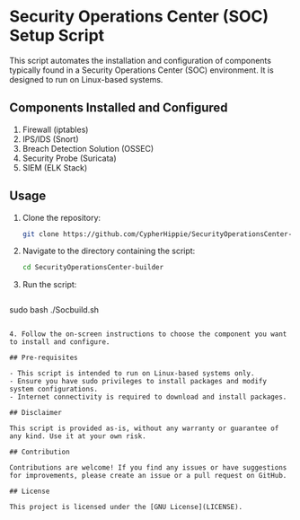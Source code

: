 # Security Operations Center (SOC) Setup Script

This script automates the installation and configuration of components typically found in a Security Operations Center (SOC) environment. It is designed to run on Linux-based systems.

## Components Installed and Configured

1. Firewall (iptables)
2. IPS/IDS (Snort)
3. Breach Detection Solution (OSSEC)
4. Security Probe (Suricata)
5. SIEM (ELK Stack)

## Usage

1. Clone the repository:
   ```bash
   git clone https://github.com/CypherHippie/SecurityOperationsCenter-builder.git
   ```

2. Navigate to the directory containing the script:
   ```bash
   cd SecurityOperationsCenter-builder
   ```

3. Run the script:
   ```bash
  sudo bash ./Socbuild.sh
   ```

4. Follow the on-screen instructions to choose the component you want to install and configure.

## Pre-requisites

- This script is intended to run on Linux-based systems only.
- Ensure you have sudo privileges to install packages and modify system configurations.
- Internet connectivity is required to download and install packages.

## Disclaimer

This script is provided as-is, without any warranty or guarantee of any kind. Use it at your own risk.

## Contribution

Contributions are welcome! If you find any issues or have suggestions for improvements, please create an issue or a pull request on GitHub.

## License

This project is licensed under the [GNU License](LICENSE).
